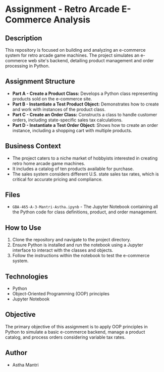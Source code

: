 # Assignment  - Retro Arcade E-Commerce Analysis

## Description
This repository is focused on building and analyzing an e-commerce system for retro arcade game machines. The project simulates an e-commerce web site's backend, detailing product management and order processing in Python.

## Assignment Structure
- **Part A - Create a Product Class:** Develops a Python class representing products sold on the e-commerce site.
- **Part B - Instantiate a Test Product Object:** Demonstrates how to create and work with instances of the product class.
- **Part C - Create an Order Class:** Constructs a class to handle customer orders, including state-specific sales tax calculations.
- **Part D - Instantiate a Test Order Object:** Shows how to create an order instance, including a shopping cart with multiple products.

## Business Context
- The project caters to a niche market of hobbyists interested in creating retro home arcade game machines.
- It includes a catalog of ten products available for purchase.
- The sales system considers different U.S. state sales tax rates, which is critical for accurate pricing and compliance.

## Files
- `GBA-465-A-3-Mantri-Astha.ipynb` - The Jupyter Notebook containing all the Python code for class definitions, product, and order management.

## How to Use
1. Clone the repository and navigate to the project directory.
2. Ensure Python is installed and run the notebook using a Jupyter interface to interact with the classes and objects.
3. Follow the instructions within the notebook to test the e-commerce system.

## Technologies
- Python
- Object-Oriented Programming (OOP) principles
- Jupyter Notebook

## Objective
The primary objective of this assignment is to apply OOP principles in Python to simulate a basic e-commerce backend, manage a product catalog, and process orders considering variable tax rates.

## Author
- Astha Mantri

